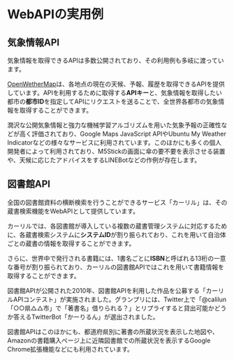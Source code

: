 # WebAPIの実用例

## 気象情報API
気象情報を取得できるAPIは多数公開されており、その利用例も多岐に渡っています。

[OpenWetherMap](https://openweathermap.org/)は、各地点の現在の天候、予報、履歴を取得できるAPIを提供しています。APIを利用するために取得する**APIキー**と、気象情報を取得したい都市の**都市ID**を指定してAPIにリクエストを送ることで、全世界各都市の気象情報を取得することができます。

潤沢な公開気象情報と強力な機械学習アルゴリズムを用いた気象予報の正確性などが高く評価されており、Google Maps JavaScript APIやUbuntu My Weather Indicatorなどの様々なサービスに利用されています。このほかにも多くの個人開発者によって利用されており、M5Stickの画面に傘の要不要を表示させる装置や、天候に応じたアドバイスをするLINEBotなどの作例が存在します。

<!-- 
resources:
https://github.com/chubin/wttr.in
https://openweathermap.org/
https://openweathermap.org/technology
https://openweathermap.org/examples
owmを使ってみる: 使い方の解説、実用例はなし
https://qiita.com/nownabe/items/aeac1ce0977be963a740
m5stickを玄関に取り付けて傘の要不要を報告させる
https://qiita.com/nih/items/5b122e9b43f3f10e7acf
m5stackの画面に天気を表示
https://qiita.com/kz1017/items/09a8c2aef2ece60a6128
-->

## 図書館API

全国の図書館資料の横断検索を行うことができるサービス「カーリル」は、その蔵書検索機能をWebAPIとして提供しています。

カーリルでは、各図書館が導入している複数の蔵書管理システムに対応するために、各蔵書検索システムに**システムID**が割り振られており、これを用いて自治体ごとの蔵書の情報を取得することができます。

さらに、世界中で発行される書籍には、1書名ごとに**ISBN**と呼ばれる13桁の一意な番号が割り振られており、カーリルの図書館APIではこれを用いて書籍情報を取得することができます。

図書館APIが公開された2010年、図書館APIを利用した作品を公募する「カーリルAPIコンテスト」が実施されました。グランプリには、Twitter上で「@calilun「○○県△△市」で「著書名」借りられる？」とリプライすると貸出可能かどうか答えるTwitterBot「かーりるん」が選出されました。

図書館APIはこのほかにも、都道府県別に著書の所蔵状況を表示した地図や、Amazonの書籍購入ページ上に近隣図書館での所蔵状況を表示するGoogle Chrome拡張機能などにも利用されています。

<!-- 
resources:
https://api.calil.jp/check?appkey=insert-your-app-key&isbn=4150115311&systemid=Tokyo_Toshima
豊島区内でのグレッグ・イーガン『ディアスポラ』(ハヤカワ文庫SF、2005)の所蔵状況

https://twitter.com/kurubushi_rm/status/1348217400626302977
『独学大全』著者による都道府県別の所蔵状況マップ

https://sonohon.com/
Amazonの書籍購入ページ上に近隣図書館での所蔵状況を表示するGoogle Chrome拡張機能
-->
